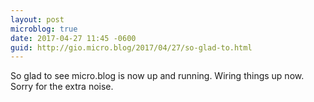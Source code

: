 ```yaml
---
layout: post
microblog: true
date: 2017-04-27 11:45 -0600
guid: http://gio.micro.blog/2017/04/27/so-glad-to.html
---
```

So glad to see micro.blog is now up and running. Wiring things up now. Sorry for the extra noise. 
